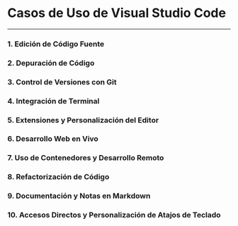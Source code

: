 # Casos de Uso de Visual Studio Code

---

### 1. Edición de Código Fuente

### 2. Depuración de Código

### 3. Control de Versiones con Git

### 4. Integración de Terminal

### 5. Extensiones y Personalización del Editor

### 6. Desarrollo Web en Vivo

### 7. Uso de Contenedores y Desarrollo Remoto

### 8. Refactorización de Código

### 9. Documentación y Notas en Markdown

### 10. Accesos Directos y Personalización de Atajos de Teclado
